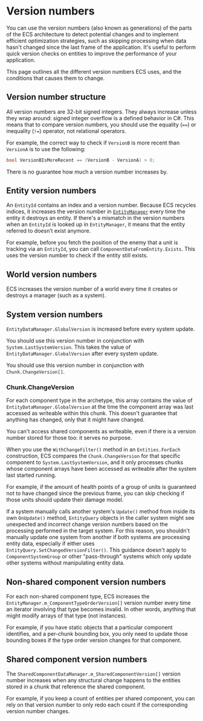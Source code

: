 # Version numbers

You can use the version numbers (also known as generations) of the parts of the ECS architecture to detect potential changes and to implement efficient optimization strategies, such as skipping processing when data hasn't changed since the last frame of the application. It's useful to perform quick version checks on entities to improve the performance of your application.

This page outlines all the different version numbers ECS uses, and the conditions that causes them to change.

## Version number structure

All version numbers are 32-bit signed integers. They always increase unless they wrap around: signed integer overflow is a defined behavior in C#. This means that to compare version numbers, you should use the equality (`==`) or inequality (`!=`) operator, not relational operators.

For example, the correct way to check if `VersionB` is more recent than `VersionA` is to use the following:

```c#
bool VersionBIsMoreRecent == (VersionB - VersionA) > 0;
```

There is no guarantee how much a version number increases by.

## Entity version numbers

An `EntityId` contains an index and a version number. Because ECS recycles indices, it increases the version number in [`EntityManager`](xref:Unity.Entities.EntityManager) every time the entity it destroys an entity. If there's a mismatch in the version numbers when an `EntityId` is looked up in `EntityManager`, it means that the entity referred to doesn’t exist anymore.

For example, before you fetch the position of the enemy that a unit is tracking via an `EntityId`, you can call `ComponentDataFromEntity.Exists`. This uses the version number to check if the entity still exists.

## World version numbers

ECS increases the version number of a world every time it creates or destroys a manager (such as a system).

## System version numbers

`EntityDataManager.GlobalVersion` is increased before every system update.

You should use this version number in conjunction with `System.LastSystemVersion`. This takes the value of `EntityDataManager.GlobalVersion` after every system update.

You should use this version number in conjunction with `Chunk.ChangeVersion[]`.

### Chunk.ChangeVersion

For each component type in the archetype, this array contains the value of `EntityDataManager.GlobalVersion` at the time the component array was last accessed as writeable within this chunk. This doesn't guarantee that anything has changed, only that it might have changed.

You can't access shared components as writeable, even if there is a version number stored for those too: it serves no purpose.

When you use the `WithChangeFilter()` method in an `Entities.ForEach` construction, ECS compares the `Chunk.ChangeVersion` for that specific component to `System.LastSystemVersion`, and it only processes chunks whose component arrays have been accessed as writeable after the system last started running.

For example, if the amount of health points of a group of units is guaranteed not to have changed since the previous frame, you can skip checking if those units should update their damage model.

If a system manually calls another system's `Update()` method from inside its own `OnUpdate()` method, `EntityQuery` objects in the caller system might see unexpected and incorrect change version numbers based on the processing performed in the target system. For this reason, you shouldn't manually update one system from another if both systems are processing entity data, especially if either uses `EntityQuery.SetChangedVersionFilter()`. This guidance doesn't apply to `ComponentSystemGroup` or other "pass-through" systems which only update other systems without manipulating entity data.

## Non-shared component version numbers 

For each non-shared component type, ECS increases the `EntityManager.m_ComponentTypeOrderVersion[]` version number every time an iterator involving that type becomes invalid. In other words, anything that might modify arrays of that type (not instances).

For example, if you have static objects that a particular component identifies, and a per-chunk bounding box, you only need to update those bounding boxes if the type order version changes for that component.

## Shared component version numbers 

The `SharedComponentDataManager.m_SharedComponentVersion[]` version number increases when any structural change happens to the entities stored in a chunk that reference the shared component.

For example, if you keep a count of entities per shared component, you can rely on that version number to only redo each count if the corresponding version number changes.
